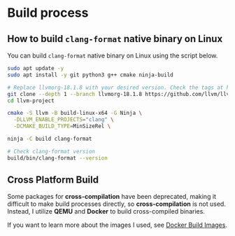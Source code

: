 # Build process

## How to build `clang-format` native binary on Linux

You can build `clang-format` native binary on Linux using the script below.

```bash
sudo apt update -y
sudo apt install -y git python3 g++ cmake ninja-build

# Replace llvmorg-18.1.8 with your desired version. Check the tags at https://github.com/llvm/llvm-project/tags
git clone --depth 1 --branch llvmorg-18.1.8 https://github.com/llvm/llvm-project.git
cd llvm-project

cmake -S llvm -B build-linux-x64 -G Ninja \
  -DLLVM_ENABLE_PROJECTS="clang" \
  -DCMAKE_BUILD_TYPE=MinSizeRel \

ninja -C build clang-format

# Check clang-format version
build/bin/clang-format --version
```

## Cross Platform Build

Some packages for **cross-compilation** have been deprecated, making it difficult to make build processes directly, so **cross-compilation** is not used. Instead, I utilize **QEMU** and **Docker** to build cross-compiled binaries.

If you want to learn more about the images I used, see [Docker Build Images](../01-introduction/05-supported.md/#docker-build-images).
